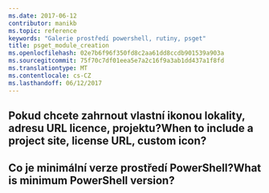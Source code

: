 ```yaml
---
ms.date: 2017-06-12
contributor: manikb
ms.topic: reference
keywords: "Galerie prostředí powershell, rutiny, psget"
title: psget_module_creation
ms.openlocfilehash: 02e7b6f96f350fd8c2aa61dd8ccdb901539a903a
ms.sourcegitcommit: 75f70c7df01eea5e7a2c16f9a3ab1dd437a1f8fd
ms.translationtype: MT
ms.contentlocale: cs-CZ
ms.lasthandoff: 06/12/2017
---
```

## <a name="when-to-include-a-project-site-license-url-custom-icon"></a><span data-ttu-id="da06d-103">Pokud chcete zahrnout vlastní ikonou lokality, adresu URL licence, projektu?</span><span class="sxs-lookup"><span data-stu-id="da06d-103">When to include a project site, license URL, custom icon?</span></span>


## <a name="what-is-minimum-powershell-version"></a><span data-ttu-id="da06d-104">Co je minimální verze prostředí PowerShell?</span><span class="sxs-lookup"><span data-stu-id="da06d-104">What is minimum PowerShell version?</span></span>

